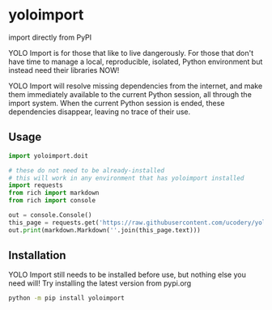 # yoloimport
import directly from PyPI

YOLO Import is for those that like to live dangerously. For those that don't have
time to manage a local, reproducible, isolated, Python environment but instead
need their libraries NOW!

YOLO Import will resolve missing dependencies from the internet, and make them
immediately available to the current Python session, all through the import
system. When the current Python session is ended, these dependencies disappear,
leaving no trace of their use.

## Usage

```python
import yoloimport.doit

# these do not need to be already-installed
# this will work in any environment that has yoloimport installed
import requests
from rich import markdown
from rich import console

out = console.Console()
this_page = requests.get('https://raw.githubusercontent.com/ucodery/yoloimport/master/README.md')
out.print(markdown.Markdown(''.join(this_page.text)))
```

## Installation

YOLO Import still needs to be installed before use, but nothing else you need will!
Try installing the latest version from pypi.org

```bash
python -m pip install yoloimport
```
